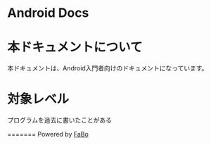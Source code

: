 Android Docs 
=======

# 本ドキュメントについて

本ドキュメントは、Android入門者向けのドキュメントになっています。

# 対象レベル

プログラムを過去に書いたことがある

=======
Powered by [FaBo](http://www.fabo.io)